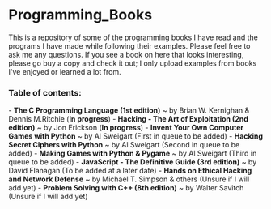 Programming_Books
=================

This is a repository of some of the programming books I have read and the programs I have made while following their examples. Please feel free to ask me any questions. If you see a book on here that looks interesting, please go buy a copy and check it out; I only upload examples from books I've enjoyed or learned a lot from.


<h3>Table of contents:</h3>
- <strong>The C Programming Language (1st edition)</strong> ~ by Brian W. Kernighan & Dennis M.Ritchie (<strong>In progress</strong>)
- <strong>Hacking - The Art of Exploitation (2nd edition)</strong> ~ by Jon Erickson (<strong>In progress</strong>)
- <strong>Invent Your Own Computer Games with Python</strong> ~ by Al Sweigart (First in queue to be added)
- <strong>Hacking Secret Ciphers with Python</strong> ~ by Al Sweigart (Second in queue to be added)
- <strong>Making Games with Python & Pygame</strong> ~ by Al Sweigart (Third in queue to be added)
- <strong>JavaScript - The Definitive Guide (3rd edition)</strong> ~ by David Flanagan (To be added at a later date)
- <strong>Hands on Ethical Hacking and Network Defense</strong> ~ by Michael T. Simpson & others (Unsure if I will add yet)
- <strong>Problem Solving with  C++ (8th edition)</strong> ~ by Walter Savitch (Unsure if I will add yet)
<strong><End of table of contents until more programs are uploaded to this repository.></strong>
